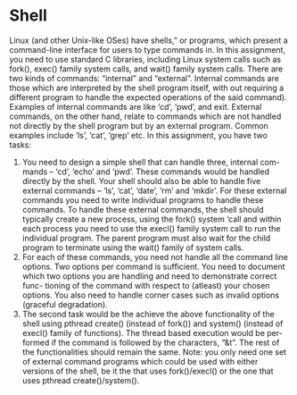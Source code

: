 # Shell
Linux (and other Unix-like OSes) have shells,” or programs, which present
a command-line interface for users to type commands in. In this assignment,
you need to use standard C libraries, including Linux system calls such as
fork(), exec() family system calls, and wait() family system calls.
There are two kinds of commands: “internal” and “external”. Internal
commands are those which are interpreted by the shell program itself, with
out requiring a different program to handle the expected operations of the
said command). Examples of internal commands are like ‘cd’, ‘pwd’, and exit.
External commands, on the other hand, relate to commands which are not
handled not directly by the shell program but by an external program. Common
examples include ‘ls’, ‘cat’, ‘grep’ etc.
In this assignment, you have two tasks:

1. You need to design a simple shell that can handle three, internal com-
mands – ‘cd’, ‘echo’ and ‘pwd’. These commands would be handled directly
by the shell. Your shell should also be able to handle five external commands
– ‘ls’, ‘cat’, ‘date’, ‘rm’ and ‘mkdir’. For these external commands you need
to write individual programs to handle these commands. To handle these external
commands, the shell should typically create a new process, using the fork()
system ‘call and within each process you need to use the execl() family
system call to run the individual program. The parent program must also
wait for the child program to terminate using the wait() family of system
calls.
2. For each of these commands, you need not handle all the command line
options. Two options per command is sufficient. You need to document
which two options you are handling and need to demonstrate correct func-
tioning of the command with respect to (atleast) your chosen options. You
also need to handle corner cases such as invalid options (graceful degradation).
3. The second task would be the achieve the above functionality of the shell
using pthread create() (instead of fork()) and system() (instead of
execl() family of functions). The thread based execution would be per-
formed if the command is followed by the characters, “&t”. The rest of
the functionalities should remain the same. Note: you only need one set
of external command programs which could be used with either versions
of the shell, be it the that uses fork()/execl() or the one that uses
pthread create()/system().

